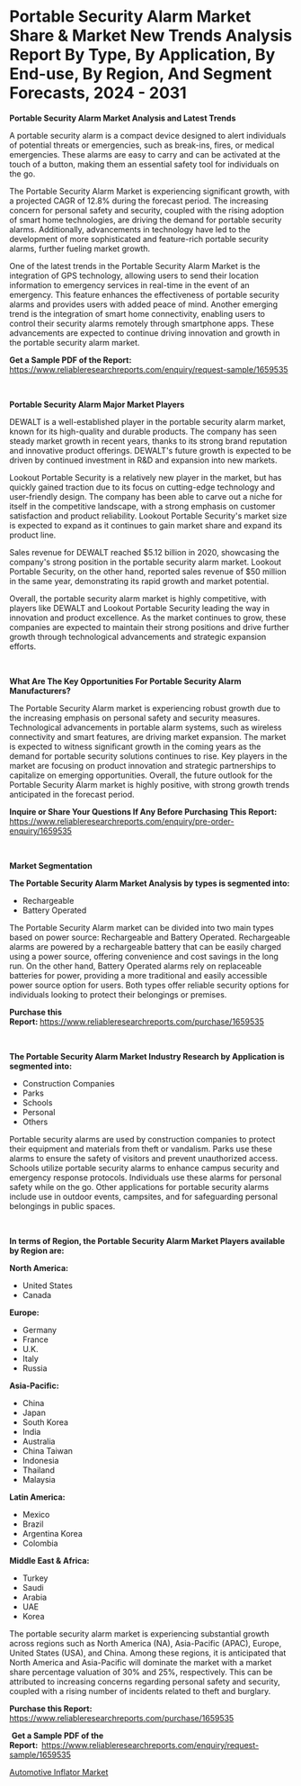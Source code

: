 <p><h1>Portable Security Alarm Market Share & Market New Trends Analysis Report By Type, By Application, By End-use, By Region, And Segment Forecasts, 2024 - 2031</h1></p><p><strong>Portable Security Alarm Market Analysis and Latest Trends</strong></p>
<p><p>A portable security alarm is a compact device designed to alert individuals of potential threats or emergencies, such as break-ins, fires, or medical emergencies. These alarms are easy to carry and can be activated at the touch of a button, making them an essential safety tool for individuals on the go.</p><p>The Portable Security Alarm Market is experiencing significant growth, with a projected CAGR of 12.8% during the forecast period. The increasing concern for personal safety and security, coupled with the rising adoption of smart home technologies, are driving the demand for portable security alarms. Additionally, advancements in technology have led to the development of more sophisticated and feature-rich portable security alarms, further fueling market growth.</p><p>One of the latest trends in the Portable Security Alarm Market is the integration of GPS technology, allowing users to send their location information to emergency services in real-time in the event of an emergency. This feature enhances the effectiveness of portable security alarms and provides users with added peace of mind. Another emerging trend is the integration of smart home connectivity, enabling users to control their security alarms remotely through smartphone apps. These advancements are expected to continue driving innovation and growth in the portable security alarm market.</p></p>
<p><strong>Get a Sample PDF of the Report:&nbsp;</strong> <a href="https://www.reliableresearchreports.com/enquiry/request-sample/1659535">https://www.reliableresearchreports.com/enquiry/request-sample/1659535</a></p>
<p>&nbsp;</p>
<p><strong>Portable Security Alarm Major Market Players</strong></p>
<p><p>DEWALT is a well-established player in the portable security alarm market, known for its high-quality and durable products. The company has seen steady market growth in recent years, thanks to its strong brand reputation and innovative product offerings. DEWALT's future growth is expected to be driven by continued investment in R&D and expansion into new markets.</p><p>Lookout Portable Security is a relatively new player in the market, but has quickly gained traction due to its focus on cutting-edge technology and user-friendly design. The company has been able to carve out a niche for itself in the competitive landscape, with a strong emphasis on customer satisfaction and product reliability. Lookout Portable Security's market size is expected to expand as it continues to gain market share and expand its product line.</p><p>Sales revenue for DEWALT reached $5.12 billion in 2020, showcasing the company's strong position in the portable security alarm market. Lookout Portable Security, on the other hand, reported sales revenue of $50 million in the same year, demonstrating its rapid growth and market potential.</p><p>Overall, the portable security alarm market is highly competitive, with players like DEWALT and Lookout Portable Security leading the way in innovation and product excellence. As the market continues to grow, these companies are expected to maintain their strong positions and drive further growth through technological advancements and strategic expansion efforts.</p></p>
<p>&nbsp;</p>
<p><strong>What Are The Key Opportunities For Portable Security Alarm Manufacturers?</strong></p>
<p><p>The Portable Security Alarm market is experiencing robust growth due to the increasing emphasis on personal safety and security measures. Technological advancements in portable alarm systems, such as wireless connectivity and smart features, are driving market expansion. The market is expected to witness significant growth in the coming years as the demand for portable security solutions continues to rise. Key players in the market are focusing on product innovation and strategic partnerships to capitalize on emerging opportunities. Overall, the future outlook for the Portable Security Alarm market is highly positive, with strong growth trends anticipated in the forecast period.</p></p>
<p><strong>Inquire or Share Your Questions If Any Before Purchasing This Report:</strong> <a href="https://www.reliableresearchreports.com/enquiry/pre-order-enquiry/1659535">https://www.reliableresearchreports.com/enquiry/pre-order-enquiry/1659535</a></p>
<p>&nbsp;</p>
<p><strong>Market Segmentation</strong></p>
<p><strong>The Portable Security Alarm Market Analysis by types is segmented into:</strong></p>
<p><ul><li>Rechargeable</li><li>Battery Operated</li></ul></p>
<p><p>The Portable Security Alarm market can be divided into two main types based on power source: Rechargeable and Battery Operated. Rechargeable alarms are powered by a rechargeable battery that can be easily charged using a power source, offering convenience and cost savings in the long run. On the other hand, Battery Operated alarms rely on replaceable batteries for power, providing a more traditional and easily accessible power source option for users. Both types offer reliable security options for individuals looking to protect their belongings or premises.</p></p>
<p><strong>Purchase this Report:&nbsp;</strong><a href="https://www.reliableresearchreports.com/purchase/1659535">https://www.reliableresearchreports.com/purchase/1659535</a></p>
<p>&nbsp;</p>
<p><strong>The Portable Security Alarm Market Industry Research by Application is segmented into:</strong></p>
<p><ul><li>Construction Companies</li><li>Parks</li><li>Schools</li><li>Personal</li><li>Others</li></ul></p>
<p><p>Portable security alarms are used by construction companies to protect their equipment and materials from theft or vandalism. Parks use these alarms to ensure the safety of visitors and prevent unauthorized access. Schools utilize portable security alarms to enhance campus security and emergency response protocols. Individuals use these alarms for personal safety while on the go. Other applications for portable security alarms include use in outdoor events, campsites, and for safeguarding personal belongings in public spaces.</p></p>
<p>&nbsp;</p>
<p><strong>In terms of Region, the Portable Security Alarm Market Players available by Region are:</strong></p>
<p>
    <p> <strong> North America: </strong>
        <ul>
            <li>United States</li>
            <li>Canada</li>
        </ul>
        </p> 
    <p> <strong> Europe: </strong>
        <ul>
            <li>Germany</li>
            <li>France</li>
            <li>U.K.</li>
            <li>Italy</li>
            <li>Russia</li>
        </ul>
        </p> 
    <p> <strong> Asia-Pacific: </strong>
        <ul>
            <li>China</li>
            <li>Japan</li>
            <li>South Korea</li>
            <li>India</li>
            <li>Australia</li>
            <li>China Taiwan</li>
            <li>Indonesia</li>
            <li>Thailand</li>
            <li>Malaysia</li>
        </ul>
        </p> 
    <p> <strong> Latin America: </strong>
        <ul>
            <li>Mexico</li>
            <li>Brazil</li>
            <li>Argentina Korea</li>
            <li>Colombia</li>
        </ul>
        </p> 
    <p> <strong> Middle East & Africa: </strong>
        <ul>
            <li>Turkey</li>
            <li>Saudi</li>
            <li>Arabia</li>
            <li>UAE</li>
            <li>Korea</li>
        </ul>
    </p>
    </p>
<p><p>The portable security alarm market is experiencing substantial growth across regions such as North America (NA), Asia-Pacific (APAC), Europe, United States (USA), and China. Among these regions, it is anticipated that North America and Asia-Pacific will dominate the market with a market share percentage valuation of 30% and 25%, respectively. This can be attributed to increasing concerns regarding personal safety and security, coupled with a rising number of incidents related to theft and burglary.</p></p>
<p><strong>Purchase this Report: </strong><a href="https://www.reliableresearchreports.com/purchase/1659535">https://www.reliableresearchreports.com/purchase/1659535</a></p>
<p>&nbsp;<strong>Get a Sample PDF of the Report:&nbsp;&nbsp;</strong><a href="https://www.reliableresearchreports.com/enquiry/request-sample/1659535">https://www.reliableresearchreports.com/enquiry/request-sample/1659535</a></p>
<p><strong></strong></p>
<p><p><a href="https://automatic-knee-4c7.notion.site/Automotive-Inflator-Market-Research-Report-Unlocks-Analysis-on-the-Market-Financial-Status-Market-S-271e50a6d7424d6fb0bd3dceaf52f1ae">Automotive Inflator Market</a></p></p>